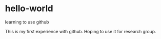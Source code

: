 # hello-world
learning to use github

This is my first experience with github.  Hoping to use it for research group.


